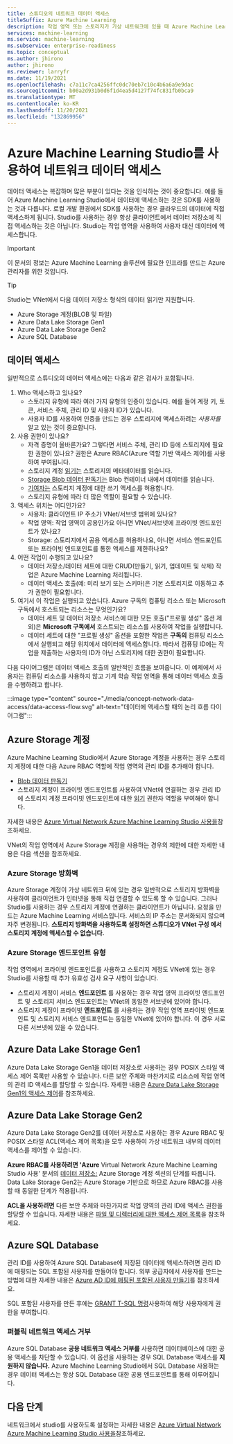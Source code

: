 ```yaml
---
title: 스튜디오의 네트워크 데이터 액세스
titleSuffix: Azure Machine Learning
description: 작업 영역 또는 스토리지가 가상 네트워크에 있을 때 Azure Machine Learning Studio에서 데이터 액세스가 작동하는 방식을 알아봅니다.
services: machine-learning
ms.service: machine-learning
ms.subservice: enterprise-readiness
ms.topic: conceptual
ms.author: jhirono
author: jhirono
ms.reviewer: larryfr
ms.date: 11/19/2021
ms.openlocfilehash: c7a11c7ca4256ffc0dc70eb7c10c4b6a6a9e9dac
ms.sourcegitcommit: b00a2d931b0d6f1d4ea5d4127f74fc831fb0bca9
ms.translationtype: MT
ms.contentlocale: ko-KR
ms.lasthandoff: 11/20/2021
ms.locfileid: "132869956"
---
```

# <a name="network-data-access-with-azure-machine-learning-studio"></a>Azure Machine Learning Studio를 사용하여 네트워크 데이터 액세스

데이터 액세스는 복잡하며 많은 부분이 있다는 것을 인식하는 것이 중요합니다. 예를 들어 Azure Machine Learning Studio에서 데이터에 액세스하는 것은 SDK를 사용하는 것과 다릅니다. 로컬 개발 환경에서 SDK를 사용하는 경우 클라우드의 데이터에 직접 액세스하게 됩니다. Studio를 사용하는 경우 항상 클라이언트에서 데이터 저장소에 직접 액세스하는 것은 아닙니다. Studio는 작업 영역을 사용하여 사용자 대신 데이터에 액세스합니다.

> [!IMPORTANT]
> 이 문서의 정보는 Azure Machine Learning 솔루션에 필요한 인프라를 만드는 Azure 관리자를 위한 것입니다.

> [!TIP]
> Studio는 VNet에서 다음 데이터 저장소 형식의 데이터 읽기만 지원합니다.
>
> * Azure Storage 계정(BLOB 및 파일)
> * Azure Data Lake Storage Gen1
> * Azure Data Lake Storage Gen2
> * Azure SQL Database

## <a name="data-access"></a>데이터 액세스

일반적으로 스튜디오의 데이터 액세스에는 다음과 같은 검사가 포함됩니다.

1. Who 액세스하고 있나요?
    - 스토리지 유형에 따라 여러 가지 유형의 인증이 있습니다. 예를 들어 계정 키, 토큰, 서비스 주체, 관리 ID 및 사용자 ID가 있습니다.
    - 사용자 ID를 사용하여 인증을 만드는 경우 스토리지에 액세스하려는 *사용자를* 알고 있는 것이 중요합니다.
2. 사용 권한이 있나요?
    - 자격 증명이 올바른가요? 그렇다면 서비스 주체, 관리 ID 등에 스토리지에 필요한 권한이 있나요? 권한은 Azure RBAC(Azure 역할 기반 액세스 제어)를 사용하여 부여됩니다.
    - 스토리지 계정 [읽기는](../role-based-access-control/built-in-roles.md#reader) 스토리지의 메타데이터를 읽습니다.
    - [Storage Blob 데이터 판독기는](../role-based-access-control/built-in-roles.md#storage-blob-data-reader) Blob 컨테이너 내에서 데이터를 읽습니다.
    - [기여자는](../role-based-access-control/built-in-roles.md#contributor) 스토리지 계정에 대한 쓰기 액세스를 허용합니다.
    - 스토리지 유형에 따라 더 많은 역할이 필요할 수 있습니다.
3. 액세스 위치는 어디인가요?
    - 사용자: 클라이언트 IP 주소가 VNet/서브넷 범위에 있나요?
    - 작업 영역: 작업 영역이 공용인가요 아니면 VNet/서브넷에 프라이빗 엔드포인트가 있나요?
    - Storage: 스토리지에서 공용 액세스를 허용하나요, 아니면 서비스 엔드포인트 또는 프라이빗 엔드포인트를 통한 액세스를 제한하나요?
4. 어떤 작업이 수행되고 있나요?
    - 데이터 저장소/데이터 세트에 대한 CRUD(만들기, 읽기, 업데이트 및 삭제) 작업은 Azure Machine Learning 처리됩니다.
    - 데이터 액세스 호출(예: 미리 보기 또는 스키마)은 기본 스토리지로 이동하고 추가 권한이 필요합니다.
5. 여기서 이 작업은 실행되고 있습니다. Azure 구독의 컴퓨팅 리소스 또는 Microsoft 구독에서 호스트되는 리소스는 무엇인가요?
    - 데이터 세트 및 데이터 저장소 서비스에 대한 모든 호출("프로필 생성" 옵션 제외)은 __Microsoft 구독에서__ 호스트되는 리소스를 사용하여 작업을 실행합니다.
    - 데이터 세트에 대한 "프로필 생성" 옵션을 포함한 작업은 __구독의__ 컴퓨팅 리소스에서 실행되고 해당 위치에서 데이터에 액세스합니다. 따라서 컴퓨팅 ID에는 작업을 제출하는 사용자의 ID가 아닌 스토리지에 대한 권한이 필요합니다.

다음 다이어그램은 데이터 액세스 호출의 일반적인 흐름을 보여줍니다. 이 예제에서 사용자는 컴퓨팅 리소스를 사용하지 않고 기계 학습 작업 영역을 통해 데이터 액세스 호출을 수행하려고 합니다.

:::image type="content" source="./media/concept-network-data-access/data-access-flow.svg" alt-text="데이터에 액세스할 때의 논리 흐름 다이어그램":::

## <a name="azure-storage-account"></a>Azure Storage 계정

Azure Machine Learning Studio에서 Azure Storage 계정을 사용하는 경우 스토리지 계정에 대한 다음 Azure RBAC 역할에 작업 영역의 관리 ID를 추가해야 합니다.

* [Blob 데이터 판독기](../role-based-access-control/built-in-roles.md#storage-blob-data-reader)
* 스토리지 계정이 프라이빗 엔드포인트를 사용하여 VNet에 연결하는 경우 관리 ID에 스토리지 계정 프라이빗 엔드포인트에 대한 [읽기](../role-based-access-control/built-in-roles.md#reader) 권한자 역할을 부여해야 합니다.

자세한 내용은 [Azure Virtual Network Azure Machine Learning Studio 사용을](how-to-enable-studio-virtual-network.md)참조하세요.

VNet의 작업 영역에서 Azure Storage 계정을 사용하는 경우의 제한에 대한 자세한 내용은 다음 섹션을 참조하세요.

### <a name="azure-storage-firewall"></a>Azure Storage 방화벽

Azure Storage 계정이 가상 네트워크 뒤에 있는 경우 일반적으로 스토리지 방화벽을 사용하여 클라이언트가 인터넷을 통해 직접 연결할 수 있도록 할 수 있습니다. 그러나 Studio를 사용하는 경우 스토리지 계정에 연결하는 클라이언트가 아닙니다. 요청을 만드는 Azure Machine Learning 서비스입니다. 서비스의 IP 주소는 문서화되지 않으며 자주 변경됩니다. __스토리지 방화벽을 사용하도록 설정하면 스튜디오가 VNet 구성 에서 스토리지 계정에 액세스할 수 없습니다.__

### <a name="azure-storage-endpoint-type"></a>Azure Storage 엔드포인트 유형

작업 영역에서 프라이빗 엔드포인트를 사용하고 스토리지 계정도 VNet에 있는 경우 Studio를 사용할 때 추가 유효성 검사 요구 사항이 있습니다.

* 스토리지 계정이 서비스 __엔드포인트__ 를 사용하는 경우 작업 영역 프라이빗 엔드포인트 및 스토리지 서비스 엔드포인트는 VNet의 동일한 서브넷에 있어야 합니다.
* 스토리지 계정이 프라이빗 __엔드포인트__ 를 사용하는 경우 작업 영역 프라이빗 엔드포인트 및 스토리지 서비스 엔드포인트는 동일한 VNet에 있어야 합니다. 이 경우 서로 다른 서브넷에 있을 수 있습니다.

## <a name="azure-data-lake-storage-gen1"></a>Azure Data Lake Storage Gen1

Azure Data Lake Storage Gen1을 데이터 저장소로 사용하는 경우 POSIX 스타일 액세스 제어 목록만 사용할 수 있습니다. 다른 보안 주체와 마찬가지로 리소스에 작업 영역의 관리 ID 액세스를 할당할 수 있습니다. 자세한 내용은 [Azure Data Lake Storage Gen1의 액세스 제어](../data-lake-store/data-lake-store-access-control.md)를 참조하세요.

## <a name="azure-data-lake-storage-gen2"></a>Azure Data Lake Storage Gen2

Azure Data Lake Storage Gen2를 데이터 저장소로 사용하는 경우 Azure RBAC 및 POSIX 스타일 ACL(액세스 제어 목록)을 모두 사용하여 가상 네트워크 내부의 데이터 액세스를 제어할 수 있습니다.

**Azure RBAC를 사용하려면 'Azure** Virtual Network Azure Machine Learning Studio 사용' 문서의 [데이터 저장소:](how-to-enable-studio-virtual-network.md#datastore-azure-storage-account) Azure Storage 계정 섹션의 단계를 따릅니다. Data Lake Storage Gen2는 Azure Storage 기반으로 하므로 Azure RBAC를 사용할 때 동일한 단계가 적용됩니다.

**ACL을 사용하려면** 다른 보안 주체와 마찬가지로 작업 영역의 관리 ID에 액세스 권한을 할당할 수 있습니다. 자세한 내용은 [파일 및 디렉터리에 대한 액세스 제어 목록](../storage/blobs/data-lake-storage-access-control.md#access-control-lists-on-files-and-directories)을 참조하세요.

## <a name="azure-sql-database"></a>Azure SQL Database

관리 ID를 사용하여 Azure SQL Database에 저장된 데이터에 액세스하려면 관리 ID에 매핑되는 SQL 포함된 사용자를 만들어야 합니다. 외부 공급자에서 사용자를 만드는 방법에 대한 자세한 내용은 [Azure AD ID에 매핑된 포함된 사용자 만들기](../azure-sql/database/authentication-aad-configure.md#create-contained-users-mapped-to-azure-ad-identities)를 참조하세요.

SQL 포함된 사용자를 만든 후에는 [GRANT T-SQL 명령](/sql/t-sql/statements/grant-object-permissions-transact-sql)사용하여 해당 사용자에게 권한을 부여합니다.

### <a name="deny-public-network-access"></a>퍼블릭 네트워크 액세스 거부

Azure SQL Database __공용 네트워크 액세스 거부를__ 사용하면 데이터베이스에 대한 공용 액세스를 차단할 수 있습니다. 이 옵션을 사용하는 경우 SQL Database 액세스를 __지원하지 않습니다.__ Azure Machine Learning Studio에서 SQL Database 사용하는 경우 데이터 액세스는 항상 SQL Database 대한 공용 엔드포인트를 통해 이루어집니다.

## <a name="next-steps"></a>다음 단계

네트워크에서 studio를 사용하도록 설정하는 자세한 내용은 [Azure Virtual Network Azure Machine Learning Studio 사용을](how-to-enable-studio-virtual-network.md)참조하세요.